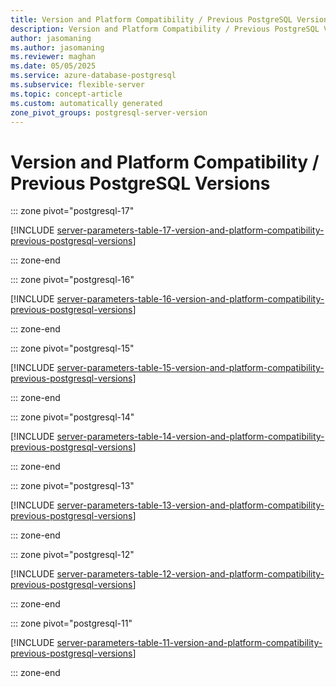 ```yaml
---
title: Version and Platform Compatibility / Previous PostgreSQL Versions server parameters
description: Version and Platform Compatibility / Previous PostgreSQL Versions server parameters for Azure Database for PostgreSQL flexible server.
author: jasomaning
ms.author: jasomaning
ms.reviewer: maghan
ms.date: 05/05/2025
ms.service: azure-database-postgresql
ms.subservice: flexible-server
ms.topic: concept-article
ms.custom: automatically generated
zone_pivot_groups: postgresql-server-version
---
```

# Version and Platform Compatibility / Previous PostgreSQL Versions


::: zone pivot="postgresql-17"

[!INCLUDE [server-parameters-table-17-version-and-platform-compatibility-previous-postgresql-versions](./includes/server-parameters-table-17-version-and-platform-compatibility-previous-postgresql-versions.md)]

::: zone-end


::: zone pivot="postgresql-16"

[!INCLUDE [server-parameters-table-16-version-and-platform-compatibility-previous-postgresql-versions](./includes/server-parameters-table-16-version-and-platform-compatibility-previous-postgresql-versions.md)]

::: zone-end


::: zone pivot="postgresql-15"

[!INCLUDE [server-parameters-table-15-version-and-platform-compatibility-previous-postgresql-versions](./includes/server-parameters-table-15-version-and-platform-compatibility-previous-postgresql-versions.md)]

::: zone-end


::: zone pivot="postgresql-14"

[!INCLUDE [server-parameters-table-14-version-and-platform-compatibility-previous-postgresql-versions](./includes/server-parameters-table-14-version-and-platform-compatibility-previous-postgresql-versions.md)]

::: zone-end


::: zone pivot="postgresql-13"

[!INCLUDE [server-parameters-table-13-version-and-platform-compatibility-previous-postgresql-versions](./includes/server-parameters-table-13-version-and-platform-compatibility-previous-postgresql-versions.md)]

::: zone-end


::: zone pivot="postgresql-12"

[!INCLUDE [server-parameters-table-12-version-and-platform-compatibility-previous-postgresql-versions](./includes/server-parameters-table-12-version-and-platform-compatibility-previous-postgresql-versions.md)]

::: zone-end


::: zone pivot="postgresql-11"

[!INCLUDE [server-parameters-table-11-version-and-platform-compatibility-previous-postgresql-versions](./includes/server-parameters-table-11-version-and-platform-compatibility-previous-postgresql-versions.md)]

::: zone-end


